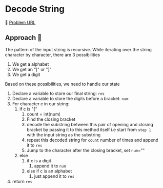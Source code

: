 # Decode String

:link: [Problem URL](https://leetcode.com/problems/decode-string/)

## Approach :brain:

The pattern of the input string is recursive. While iterating over the string character by character, there are 3 possibilities

1. We get a alphabet
2. We get an "[" or "]"
3. We get a digit

Based on these possibilities, we need to handle our state

1. Declare a variable to store our final string: `res`
2. Declare a variable to store the digits before a bracket: `num`
3. For character c in our string:
    1. if c is "["
        1. count = int(num)
        2. Find the closing bracket
        3. decode the substring between this pair of opening and closing bracket by passing it to this method itself i.e start from `step 1` with the input string as the substring
        4. repeat this decoded string for `count` number of times and append it to `res`
        5. Jump to the character after the closing bracket, set `num`=""
    2. else
        1. if c is a digit
            1. append it to `num`
        2. else if c is an alphabet
            1. just append it to `res`
4. return `res`
